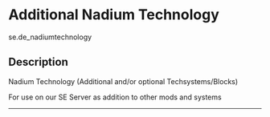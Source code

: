 Additional Nadium Technology
============

se.de_nadiumtechnology

## Description

Nadium Technology (Additional and/or optional Techsystems/Blocks)

For use on our SE Server as addition to other mods and systems

___
